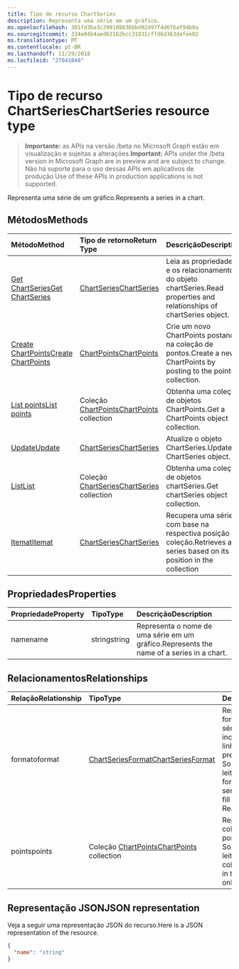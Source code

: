 ```yaml
---
title: Tipo de recurso ChartSeries
description: Representa uma série em um gráfico.
ms.openlocfilehash: 301fd3ba3c299108836bbd92497f4d6f6af94b0a
ms.sourcegitcommit: 334e84b4aed63162bcc31831cffd6d363dafee02
ms.translationtype: MT
ms.contentlocale: pt-BR
ms.lasthandoff: 11/29/2018
ms.locfileid: "27041048"
---
```

# <a name="chartseries-resource-type"></a><span data-ttu-id="4b196-103">Tipo de recurso ChartSeries</span><span class="sxs-lookup"><span data-stu-id="4b196-103">ChartSeries resource type</span></span>

> <span data-ttu-id="4b196-104">**Importante:** as APIs na versão /beta no Microsoft Graph estão em visualização e sujeitas a alterações.</span><span class="sxs-lookup"><span data-stu-id="4b196-104">**Important:** APIs under the /beta version in Microsoft Graph are in preview and are subject to change.</span></span> <span data-ttu-id="4b196-105">Não há suporte para o uso dessas APIs em aplicativos de produção.</span><span class="sxs-lookup"><span data-stu-id="4b196-105">Use of these APIs in production applications is not supported.</span></span>

<span data-ttu-id="4b196-106">Representa uma série de um gráfico.</span><span class="sxs-lookup"><span data-stu-id="4b196-106">Represents a series in a chart.</span></span>


## <a name="methods"></a><span data-ttu-id="4b196-107">Métodos</span><span class="sxs-lookup"><span data-stu-id="4b196-107">Methods</span></span>

| <span data-ttu-id="4b196-108">Método</span><span class="sxs-lookup"><span data-stu-id="4b196-108">Method</span></span>           | <span data-ttu-id="4b196-109">Tipo de retorno</span><span class="sxs-lookup"><span data-stu-id="4b196-109">Return Type</span></span>    |<span data-ttu-id="4b196-110">Descrição</span><span class="sxs-lookup"><span data-stu-id="4b196-110">Description</span></span>|
|:---------------|:--------|:----------|
|[<span data-ttu-id="4b196-111">Get ChartSeries</span><span class="sxs-lookup"><span data-stu-id="4b196-111">Get ChartSeries</span></span>](../api/chartseries-get.md) | [<span data-ttu-id="4b196-112">ChartSeries</span><span class="sxs-lookup"><span data-stu-id="4b196-112">ChartSeries</span></span>](chartseries.md) |<span data-ttu-id="4b196-113">Leia as propriedades e os relacionamentos do objeto chartSeries.</span><span class="sxs-lookup"><span data-stu-id="4b196-113">Read properties and relationships of chartSeries object.</span></span>|
|[<span data-ttu-id="4b196-114">Create ChartPoints</span><span class="sxs-lookup"><span data-stu-id="4b196-114">Create ChartPoints</span></span>](../api/chartseries-post-points.md) |[<span data-ttu-id="4b196-115">ChartPoints</span><span class="sxs-lookup"><span data-stu-id="4b196-115">ChartPoints</span></span>](chartpoint.md)| <span data-ttu-id="4b196-116">Crie um novo ChartPoints postando na coleção de pontos.</span><span class="sxs-lookup"><span data-stu-id="4b196-116">Create a new ChartPoints by posting to the points collection.</span></span>|
|[<span data-ttu-id="4b196-117">List points</span><span class="sxs-lookup"><span data-stu-id="4b196-117">List points</span></span>](../api/chartseries-list-points.md) |<span data-ttu-id="4b196-118">Coleção [ChartPoints](chartpoint.md)</span><span class="sxs-lookup"><span data-stu-id="4b196-118">[ChartPoints](chartpoint.md) collection</span></span>| <span data-ttu-id="4b196-119">Obtenha uma coleção de objetos ChartPoints.</span><span class="sxs-lookup"><span data-stu-id="4b196-119">Get a ChartPoints object collection.</span></span>|
|[<span data-ttu-id="4b196-120">Update</span><span class="sxs-lookup"><span data-stu-id="4b196-120">Update</span></span>](../api/chartseries-update.md) | [<span data-ttu-id="4b196-121">ChartSeries</span><span class="sxs-lookup"><span data-stu-id="4b196-121">ChartSeries</span></span>](chartseries.md) |<span data-ttu-id="4b196-122">Atualize o objeto ChartSeries.</span><span class="sxs-lookup"><span data-stu-id="4b196-122">Update ChartSeries object.</span></span> |
|[<span data-ttu-id="4b196-123">List</span><span class="sxs-lookup"><span data-stu-id="4b196-123">List</span></span>](../api/chartseries-list.md) | <span data-ttu-id="4b196-124">Coleção [ChartSeries](chartseries.md)</span><span class="sxs-lookup"><span data-stu-id="4b196-124">[ChartSeries](chartseries.md) collection</span></span> |<span data-ttu-id="4b196-125">Obtenha uma coleção de objetos chartSeries.</span><span class="sxs-lookup"><span data-stu-id="4b196-125">Get chartSeries object collection.</span></span> |
|[<span data-ttu-id="4b196-126">Itemat</span><span class="sxs-lookup"><span data-stu-id="4b196-126">Itemat</span></span>](../api/chartseriescollection-itemat.md)|[<span data-ttu-id="4b196-127">ChartSeries</span><span class="sxs-lookup"><span data-stu-id="4b196-127">ChartSeries</span></span>](chartseries.md)|<span data-ttu-id="4b196-128">Recupera uma série com base na respectiva posição na coleção.</span><span class="sxs-lookup"><span data-stu-id="4b196-128">Retrieves a series based on its position in the collection</span></span>|

## <a name="properties"></a><span data-ttu-id="4b196-129">Propriedades</span><span class="sxs-lookup"><span data-stu-id="4b196-129">Properties</span></span>
| <span data-ttu-id="4b196-130">Propriedade</span><span class="sxs-lookup"><span data-stu-id="4b196-130">Property</span></span>     | <span data-ttu-id="4b196-131">Tipo</span><span class="sxs-lookup"><span data-stu-id="4b196-131">Type</span></span>   |<span data-ttu-id="4b196-132">Descrição</span><span class="sxs-lookup"><span data-stu-id="4b196-132">Description</span></span>|
|:---------------|:--------|:----------|
|<span data-ttu-id="4b196-133">name</span><span class="sxs-lookup"><span data-stu-id="4b196-133">name</span></span>|<span data-ttu-id="4b196-134">string</span><span class="sxs-lookup"><span data-stu-id="4b196-134">string</span></span>|<span data-ttu-id="4b196-135">Representa o nome de uma série em um gráfico.</span><span class="sxs-lookup"><span data-stu-id="4b196-135">Represents the name of a series in a chart.</span></span>|

## <a name="relationships"></a><span data-ttu-id="4b196-136">Relacionamentos</span><span class="sxs-lookup"><span data-stu-id="4b196-136">Relationships</span></span>
| <span data-ttu-id="4b196-137">Relação</span><span class="sxs-lookup"><span data-stu-id="4b196-137">Relationship</span></span> | <span data-ttu-id="4b196-138">Tipo</span><span class="sxs-lookup"><span data-stu-id="4b196-138">Type</span></span>   |<span data-ttu-id="4b196-139">Descrição</span><span class="sxs-lookup"><span data-stu-id="4b196-139">Description</span></span>|
|:---------------|:--------|:----------|
|<span data-ttu-id="4b196-140">formato</span><span class="sxs-lookup"><span data-stu-id="4b196-140">format</span></span>|[<span data-ttu-id="4b196-141">ChartSeriesFormat</span><span class="sxs-lookup"><span data-stu-id="4b196-141">ChartSeriesFormat</span></span>](chartseriesformat.md)|<span data-ttu-id="4b196-p102">Representa a formatação de uma série do gráfico, que inclui a formatação de linha e de preenchimento. Somente leitura.</span><span class="sxs-lookup"><span data-stu-id="4b196-p102">Represents the formatting of a chart series, which includes fill and line formatting. Read-only.</span></span>|
|<span data-ttu-id="4b196-144">points</span><span class="sxs-lookup"><span data-stu-id="4b196-144">points</span></span>|<span data-ttu-id="4b196-145">Coleção [ChartPoints](chartpoint.md)</span><span class="sxs-lookup"><span data-stu-id="4b196-145">[ChartPoints](chartpoint.md) collection</span></span>|<span data-ttu-id="4b196-p103">Representa uma coleção de todos os pontos da série. Somente leitura.</span><span class="sxs-lookup"><span data-stu-id="4b196-p103">Represents a collection of all points in the series. Read-only.</span></span>|

## <a name="json-representation"></a><span data-ttu-id="4b196-148">Representação JSON</span><span class="sxs-lookup"><span data-stu-id="4b196-148">JSON representation</span></span>

<span data-ttu-id="4b196-149">Veja a seguir uma representação JSON do recurso.</span><span class="sxs-lookup"><span data-stu-id="4b196-149">Here is a JSON representation of the resource.</span></span>

<!-- {
  "blockType": "resource",
  "optionalProperties": [

  ],
  "@odata.type": "microsoft.graph.chartSeries"
}-->

```json
{
  "name": "string"
}

```

<!-- uuid: 8fcb5dbc-d5aa-4681-8e31-b001d5168d79
2015-10-25 14:57:30 UTC -->
<!-- {
  "type": "#page.annotation",
  "description": "ChartSeries resource",
  "keywords": "",
  "section": "documentation",
  "tocPath": ""
}-->